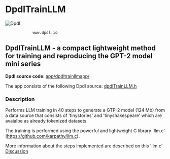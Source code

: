 # DpdlTrainLLM

![Dpdl](https://www.dpdl.io/images/dpdl-io.png)

				www.dpdl.io

    
##  DpdlTrainLLM - a compact lightweight method for training and reproducing the GPT-2 model mini series

**Dpdl source code**:
[app/dpdltrainllmapp/](https://github.com/Dpdl-io/Dpdl-sample-Apps/tree/main/app/dpdltrainllmapp)

The app consists of the following Dpdl source:
[dpdlTrainLLM.h](https://github.com/Dpdl-io/Dpdl-sample-Apps/tree/main/app/dpdltrainllmapp/dpdlTrainLLM.h)

### Description


Performs LLM training in 40 steps to generate a GTP-2 model (124 Mb) from a data source that consists of 'tinystories' and 'tinyshakespeare' which are avaialbe as already tokenized datasets. 

The training is performed using the powerful and lightweight C library 'llm.c' (https://github.com/karpathy/llm.c).

More information about the steps implemented are described on this 'llm.c' [Discussion](https://github.com/karpathy/llm.c/discussions/481)

